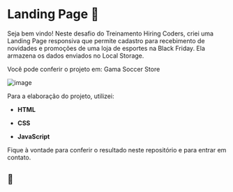 # Landing Page :page_facing_up:

Seja bem vindo! Neste desafio do Treinamento Hiring Coders, criei uma Landing Page responsiva que permite cadastro para recebimento de novidades e promoções de uma loja de esportes na Black Friday. Ela armazena os dados enviados no Local Storage.

Você pode conferir o projeto em: <a name="https://gamasoccerstore.netlify.app/"></a>Gama Soccer Store

![image](https://user-images.githubusercontent.com/82124316/125869490-f19cb430-676d-4188-b852-80b20f782ee5.png)

Para a elaboração do projeto, utilizei:

- **HTML**

- **CSS**

- **JavaScript**

Fique à vontade para conferir o resultado neste repositório e para entrar em contato.

## 🚀

